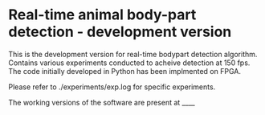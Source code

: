 # Real-time animal body-part detection - development version

This is the development version for real-time bodypart detection algorithm. Contains various experiments conducted to acheive detection at 150 fps. The code initially developed in Python has been implmented on FPGA.

Please refer to ./experiments/exp.log for specific experiments. 

The working versions of the software are present at ____
